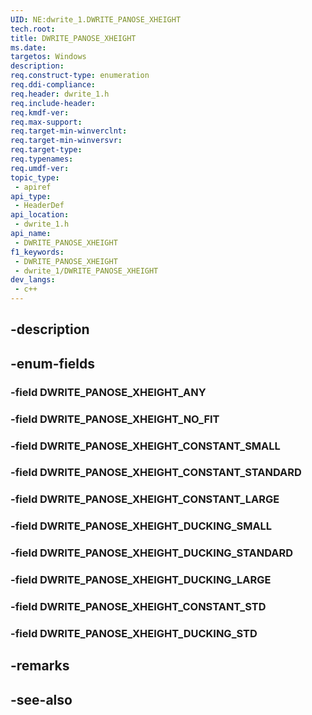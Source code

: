 ```yaml
---
UID: NE:dwrite_1.DWRITE_PANOSE_XHEIGHT
tech.root: 
title: DWRITE_PANOSE_XHEIGHT
ms.date: 
targetos: Windows
description: 
req.construct-type: enumeration
req.ddi-compliance: 
req.header: dwrite_1.h
req.include-header: 
req.kmdf-ver: 
req.max-support: 
req.target-min-winverclnt: 
req.target-min-winversvr: 
req.target-type: 
req.typenames: 
req.umdf-ver: 
topic_type:
 - apiref
api_type:
 - HeaderDef
api_location:
 - dwrite_1.h
api_name:
 - DWRITE_PANOSE_XHEIGHT
f1_keywords:
 - DWRITE_PANOSE_XHEIGHT
 - dwrite_1/DWRITE_PANOSE_XHEIGHT
dev_langs:
 - c++
---
```


## -description

## -enum-fields

### -field DWRITE_PANOSE_XHEIGHT_ANY

### -field DWRITE_PANOSE_XHEIGHT_NO_FIT

### -field DWRITE_PANOSE_XHEIGHT_CONSTANT_SMALL

### -field DWRITE_PANOSE_XHEIGHT_CONSTANT_STANDARD

### -field DWRITE_PANOSE_XHEIGHT_CONSTANT_LARGE

### -field DWRITE_PANOSE_XHEIGHT_DUCKING_SMALL

### -field DWRITE_PANOSE_XHEIGHT_DUCKING_STANDARD

### -field DWRITE_PANOSE_XHEIGHT_DUCKING_LARGE

### -field DWRITE_PANOSE_XHEIGHT_CONSTANT_STD

### -field DWRITE_PANOSE_XHEIGHT_DUCKING_STD

## -remarks

## -see-also

